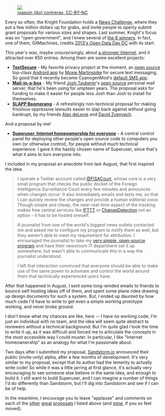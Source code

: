 <figure>
<a href="http://www.flickr.com/photos/posthistoria/414100964/"><img class="block" src="https://konklone.com/assets/images/blog/internet-homeownership.png" /></a>
<figcaption>
<a href="http://www.flickr.com/photos/posthistoria/414100964/">joaquín (jko) contreras, CC-BY-NC</a>
</figcaption>
</figure>

Every so often, the Knight Foundation holds a [News Challenge](https://www.newschallenge.org), where they put a few million dollars up for grabs, and invite people to openly submit grant proposals for various sizes and shapes. Last summer, Knight's focus was on "open government", and I knew several of [the 8 winners](http://www.knightfoundation.org/press-room/press-release/open-government-projects-receive-more-32-million-w/). In fact, one of them, GitMachines, credits [2013's Open Data Day DC](https://konklone.com/post/open-data-day-dc-2013) with its start. 

This year's was, maybe unsurprisingly, about [a stronger Internet](https://www.newschallenge.org/challenge/2014), and it attracted over 650 entries. Among them are some excellent projects:

* **[TextSecure](https://www.newschallenge.org/challenge/2014/submissions/textsecure-simple-private-communication-for-everyone)** - My favorite privacy project at the moment, an [open source](https://github.com/whispersystems/textsecure) top-class [Android app](https://play.google.com/store/apps/details?id=org.thoughtcrime.securesms) by [Moxie Marlinspike](https://twitter.com/moxie) for secure text messaging. So good that it recently became CyanogenMod's [default SMS app](https://whispersystems.org/blog/cyanogen-integration/).
* **[Mail-in-a-box](https://www.newschallenge.org/challenge/2014/submissions/mail-in-a-box)** - My friend [Josh Tauberer](https://twitter.com/JoshData)'s [open source](https://github.com/JoshData/mailinabox) personal mail server, that he's been using for umpteen years. The proposal asks for funding to make it easier for people less Josh than Josh to install for themselves.
* **[SLAPP Boomerang](https://www.newschallenge.org/challenge/2014/submissions/slappboomerang-a-simple-weapon-to-slay-the-enemies-of-free-expression-on-the-internet)** - A refreshingly non-technical proposal for making frivolous oppressive lawsuits easier to slap back against without going bankrupt, by my friends [Alan deLevie](https://twitter.com/adelevie) and [David Zvenyach](https://twitter.com/vdavez).

And a proposal by me!

* **[Superuser, Internet homeownership for everyone](https://www.newschallenge.org/challenge/2014/submissions/superuser-control-for-everyone)** - A central control panel for deploying other people's open source code to computers you own (or otherwise control), for people without much technical experience. I gave it the hastily chosen name of Superuser, since that's what it aims to turn everyone into.

I included in my proposal an anecdote from last August, that first inspired the idea:

> I operate a Twitter account called [@FISACourt](https://twitter.com/FISACourt), whose core is a very small program that checks the public docket of the Foreign Intelligence Surveillance Court every few minutes and announces when changes occur. It also immediately emails and texts me, so that I can quickly review the changes and provide a human editorial voice. Though simple and cheap, the near-real-time aspect of the tracking makes free central services like [IFTTT](https://ifttt.com) or [ChangeDetection](https://www.changedetection.com/) not an option - it has to be hosted oneself. 
> 
> A journalist from one of the world's biggest news outlets contacted me and asked me to configure my program to notify them as well, but they weren't able to meet my requirement for attribution. I encouraged the journalist to take my [very simple, open-source program](https://github.com/konklone/fisacourt) and have their newsroom IT department set it up somewhere, but wasn't able to communicate this in a way the journalist understood. 
> 
> I left that interaction convinced that everyone should be able to make use of the same power to automate and control the world around them that technically experienced users have.

After that happened in August, I sent some long-winded emails to friends to bounce self-hosting ideas off of them, and spent some plane rides drawing up design documents for such a system. But, I ended up daunted by how much code I'd have to write to get even a simple working prototype working, and never broke ground.

I don't know what my chances are like, here -- I have no working code, I'm just an individual with no team, and the idea will seem quite abstract to reviewers without a technical background. But I'm quite glad I took the time to write it up, as it was difficult and forced me to articulate the concepts in the most accessible way I could muster. In particular, I like "Internet homeownership" as an analogy for what I'm passionate about.

Two days after I submitted my proposal, [Sandstorm.io](http://sandstorm.io/) announced their public (invite-only) alpha, after a few months of development. It's very similar to my proposal, except that its author had the temerity to actually write code! So while it was a little jarring at first glance, it's actually very encouraging to see someone else believe in the same idea, and enough to build it. I still want to build Superuser, and I can imagine a number of things I'd do differently than Sandstorm, but I'll dig into Sandstorm and see if I can be of help.

In the meantime, I encourage you to leave "applause" and comments on each of the [other](https://www.newschallenge.org/challenge/2014/submissions/textsecure-simple-private-communication-for-everyone) [great](https://www.newschallenge.org/challenge/2014/submissions/mail-in-a-box) [proposals](https://www.newschallenge.org/challenge/2014/submissions/slappboomerang-a-simple-weapon-to-slay-the-enemies-of-free-expression-on-the-internet) I listed above (and [mine](https://www.newschallenge.org/challenge/2014/submissions/superuser-control-for-everyone), if you so feel moved).